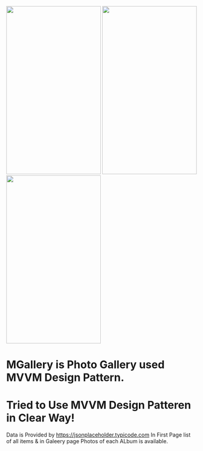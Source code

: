 

<p float="left">
<img src="https://user-images.githubusercontent.com/48558456/54490957-c01bfa80-48cf-11e9-92d1-dd772515de1d.PNG" height="445" width="250">

<img src="https://user-images.githubusercontent.com/48558456/54490958-c01bfa80-48cf-11e9-9a5b-eb7acf54ab4b.PNG" height="445" width="250">

<img src="https://user-images.githubusercontent.com/48558456/54490959-c0b49100-48cf-11e9-9e01-66c98b2ae44f.PNG" height="445" width="250">

</p>

# MGallery is Photo Gallery used MVVM Design Pattern.
# Tried to Use MVVM Design Patteren in Clear Way!

Data is Provided by https://jsonplaceholder.typicode.com
In First Page list of all items & in Galeery page Photos of each ALbum is available.


